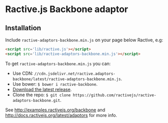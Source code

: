 Ractive.js Backbone adaptor
===========================

## Installation

Include `ractive-adaptors-backbone.min.js` on your page below Ractive, e.g:

```html
<script src='lib/ractive.js'></script>
<script src='lib/ractive-adaptors-backbone.min.js'></script>
```

To get `ractive-adaptors-backbone.min.js` you can:

- Use CDN: `//cdn.jsdelivr.net/ractive.adaptors-backbone/latest/ractive-adaptors-backbone.min.js`.
- Use bower: `$ bower i ractive-backbone`.
- [Download the latest release](https://github.com/ractivejs/ractive-adaptors-backbone/releases).
- Clone the repo: `$ git clone https://github.com/ractivejs/ractive-adaptors-backbone.git`.

See http://examples.ractivejs.org/backbone and 
http://docs.ractivejs.org/latest/adaptors for more info.
